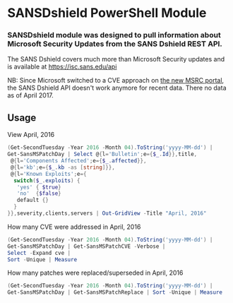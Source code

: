 SANSDshield PowerShell Module
=============================

### SANSDshield module was designed to pull information about Microsoft Security Updates from the SANS Dshield REST API.

The SANS Dshield covers much more than Microsoft Security updates and is available at https://isc.sans.edu/api

NB: Since Microsoft switched to a CVE approach on [the new MSRC portal](https://portal.msrc.microsoft.com/en-US/security-guidance/), the SANS Dshield API doesn't work anymore for recent data. There no data as of April 2017.

Usage
-----

View April, 2016
```powershell
(Get-SecondTuesday -Year 2016 -Month 04).ToString('yyyy-MM-dd') |
Get-SansMSPatchDay | Select @{l='Bulletin';e={$_.Id}},title,
 @{l='Components Affected';e={$_.affected}},
 @{l='kb';e={$_.kb -as [string]}},
 @{l='Known Exploits';e={
  switch($_.exploits) {
   'yes' { $true}
   'no'  {$false}
   default {}
  }
}},severity,clients,servers | Out-GridView -Title "April, 2016"
```

How many CVE were addressed in April, 2016
```powershell
(Get-SecondTuesday -Year 2016 -Month 04).ToString('yyyy-MM-dd') | 
Get-SansMSPatchDay | Get-SansMSPatchCVE -Verbose | 
Select -Expand cve | 
Sort -Unique | Measure
```

How many patches were replaced/superseded in April, 2016
```powershell
(Get-SecondTuesday -Year 2016 -Month 04).ToString('yyyy-MM-dd') |
Get-SansMSPatchDay | Get-SansMSPatchReplace | Sort -Unique | Measure
```